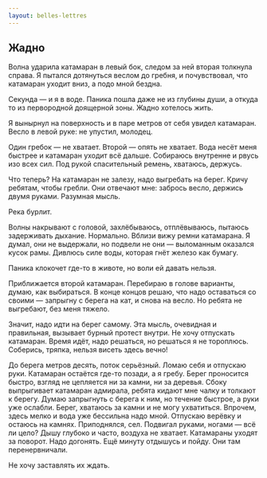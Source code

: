 ```yaml
---
layout: belles-lettres
---
```


## Жадно

Волна ударила катамаран в левый бок, следом за ней вторая толкнула справа. Я пытался дотянуться веслом до гребня, и почувствовал, что катамаран уходит вниз, а подо мной бездна.

Секунда — и я в воде. Паника пошла даже не из глубины души, а откуда то из первородной доящерной зоны. Жадно хотелось жить.

Я вынырнул на поверхность и в паре метров от себя увидел катамаран. Весло в левой руке: не упустил, молодец.

Один гребок — не хватает. Второй — опять не хватает. Вода несёт меня быстрее и катамаран уходит всё дальше. Собираюсь внутренне и рвусь изо всех сил. Под рукой спасительный ремень, хватаюсь, держусь.

Что теперь? На катамаран не залезу, надо выгребать на берег. Кричу ребятам, чтобы гребли. Они отвечают мне: забрось весло, держись двумя руками. Разумная мысль.

Река бурлит.

Волны накрывают с головой, захлёбываюсь, отплёвываюсь, пытаюсь задерживать дыхание. Нормально.
Вблизи вижу ремни катамарана. Я думал, они не выдержали, но подвели не они — выломанным оказался кусок рамы. Дивлюсь силе воды, которая гнёт железо как бумагу.

Паника клокочет где-то в животе, но воли ей давать нельзя.

Приближается второй катамаран. Перебираю в голове варианты, думаю, как выбираться. В конце концов решаю, что надо оставаться со своими — запрыгну с берега на кат, и снова на весло. Но ребята не выгребают, без меня тяжело.

Значит, надо идти на берег самому. Эта мысль, очевидная и правильная, вызывает бурный протест внутри. Не хочу отпускать катамаран. Время идёт, надо решаться, но решаться я не тороплюсь. Соберись, тряпка, нельзя висеть здесь вечно!

До берега метров десять, поток серьёзный. Ломаю себя и отпускаю руки. Катамаран остаётся где-то позади, а я гребу. Берег проносится быстро, взгляд не цепляется ни за камни, ни за деревья. Сбоку выпрыгивает катамаран адмирала, ребята кидают мне чалку и толкают к берегу. Думаю запрыгнуть с берега к ним, но течение быстрое, а руки уже ослабли. Берег, хватаюсь за камни и не могу ухватиться. Впрочем, здесь мелко и вода уже бессильна надо мной. Отпускаю верёвку и остаюсь на камнях. Приподнялся, сел. Подвигал руками, ногами — всё ли цело? Дышу глубоко и часто, воздуха не хватает. Катамараны уходят за поворот. Надо догонять. Ещё минуту отдышусь и пойду. Они там перенервничали.

Не хочу заставлять их ждать.